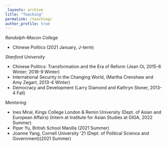 ```yaml
---
_layouts: archive
title: "Teaching"
permalink: /teaching/
author_profile: true
---
```


*Randolph-Macon College*
- Chinese Politics (2021 January, J-term)

*Stanford University*
- Chinese Politics: Transformation and the Era of Reform (Jean Oi, 2015-6 Winter; 2018-9 Winter)
- International Security in the Changing World, (Martha Crenshaw and Amy Zegart, 2013-4 Winter)
- Democracy and Development (Larry Diamond and Kathryn Stoner, 2013-4 Fall)

*Mentoring*

- Ines Miral, Kings College London & Remin University (Dept. of Asian and European Affairs) (Intern at Institute for Asian Studies at GIGA, 2022 Summer)
- Piper Yu, British School Manilla (2021 Summer)
- Joanne Yang, Cornell University '21 (Dept. of Political Science and Government)(2021 Summer)
